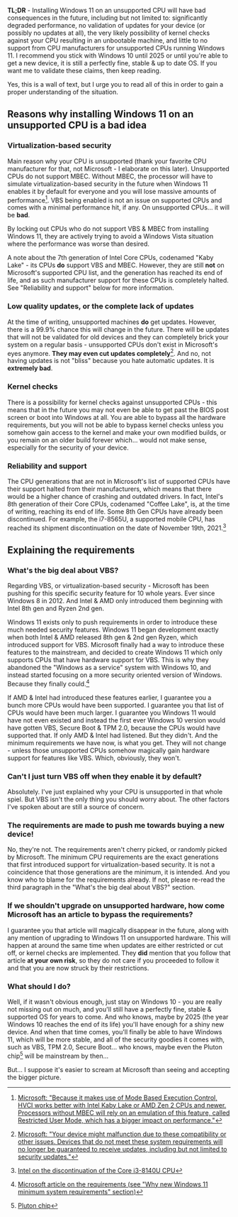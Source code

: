 **TL;DR** - Installing Windows 11 on an unsupported CPU will have bad consequences in the future, including but not limited to: significantly degraded performance, no validation of updates for your device (or possibly no updates at all), the very likely possibility of kernel checks against your CPU resulting in an unbootable machine, and little to no support from CPU manufacturers for unsupported CPUs running Windows 11. I recommend you stick with Windows 10 until 2025 or until you're able to get a new device, it is still a perfectly fine, stable & up to date OS. If you want me to validate these claims, then keep reading.

Yes, this is a wall of text, but I urge you to read all of this in order to gain a proper understanding of the situation.

## Reasons why installing Windows 11 on an unsupported CPU is a bad idea
### Virtualization-based security
Main reason why your CPU is unsupported (thank your favorite CPU manufacturer for that, not Microsoft - I elaborate on this later). Unsupported CPUs do not support MBEC. Without MBEC, the processor will have to simulate virtualization-based security in the future when Windows 11 enables it by default for everyone and you will lose massive amounts of performance[^1]. VBS being enabled is not an issue on supported CPUs and comes with a minimal performance hit, if any. On unsupported CPUs... it will be **bad**. 

By locking out CPUs who do not support VBS & MBEC from installing Windows 11, they are actively trying to avoid a Windows Vista situation where the performance was worse than desired.

A note about the 7th generation of Intel Core CPUs, codenamed "Kaby Lake" - its CPUs **do** support VBS and MBEC. However, they are still **not** on Microsoft's supported CPU list, and the generation has reached its end of life, and as such manufacturer support for these CPUs is completely halted. See "Reliability and support" below for more information.

### Low quality updates, or the complete lack of updates
At the time of writing, unsupported machines **do** get updates. However, there is a 99.9% chance this will change in the future. There will be updates that will not be validated for old devices and they can completely brick your system on a regular basis - unsupported CPUs don't exist in Microsoft's eyes anymore. **They may even cut updates completely**[^2]. And no, not having updates is not "bliss" because you hate automatic updates. It is **extremely bad**.

### Kernel checks
There is a possibility for kernel checks against unsupported CPUs - this means that in the future you may not even be able to get past the BIOS post screen or boot into Windows at all. You are able to bypass all the hardware requirements, but you will not be able to bypass kernel checks unless you somehow gain access to the kernel and make your own modified builds, or you remain on an older build forever which... would not make sense, especially for the security of your device.

### Reliability and support
The CPU generations that are not in Microsoft's list of supported CPUs have their support halted from their manufacturers, which means that there would be a higher chance of crashing and outdated drivers. In fact, Intel's 8th generation of their Core CPUs, codenamed "Coffee Lake", is, at the time of writing, reaching its end of life. Some 8th Gen CPUs have already been discontinued. For example, the i7-8565U, a supported mobile CPU, has reached its shipment discontinuation on the date of November 19th, 2021.[^3]

## Explaining the requirements
### What's the big deal about VBS?
Regarding VBS, or virtualization-based security - Microsoft has been pushing for this specific security feature for 10 whole years. Ever since Windows 8 in 2012. And Intel & AMD only introduced them beginning with Intel 8th gen and Ryzen 2nd gen.

Windows 11 exists only to push requirements in order to introduce these much needed security features. Windows 11 began development exactly when both Intel & AMD released 8th gen & 2nd gen Ryzen, which introduced support for VBS. Microsoft finally had a way to introduce these features to the mainstream, and decided to create Windows 11 which only supports CPUs that have hardware support for VBS. This is why they abandoned the "Windows as a service" system with Windows 10, and instead started focusing on a more security oriented version of Windows. Because they finally could.[^4]

If AMD & Intel had introduced these features earlier, I guarantee you a bunch more CPUs would have been supported. I guarantee you that list of CPUs would have been much larger. I guarantee you Windows 11 would have not even existed and instead the first ever Windows 10 version would have gotten VBS, Secure Boot & TPM 2.0, because the CPUs would have supported that. If only AMD & Intel had listened. But they didn't. And the minimum requirements we have now, is what you get. They will not change - unless those unsupported CPUs somehow magically gain hardware support for features like VBS. Which, obviously, they won't.

### Can't I just turn VBS off when they enable it by default?
Absolutely. I've just explained why your CPU is unsupported in that whole spiel. But VBS isn't the only thing you should worry about. The other factors I've spoken about are still a source of concern.

### The requirements are made to push me towards buying a new device!
No, they're not. The requirements aren't cherry picked, or randomly picked by Microsoft. The minimum CPU requirements are the exact generations that first introduced support for virtualization-based security. It is not a coincidence that those generations are the minimum, it is intended. And you know who to blame for the requirements already. If not, please re-read the third paragraph in the "What's the big deal about VBS?" section.

### If we shouldn't upgrade on unsupported hardware, how come Microsoft has an article to bypass the requirements?
I guarantee you that article will magically disappear in the future, along with any mention of upgrading to Windows 11 on unsupported hardware. This will happen at around the same time when updates are either restricted or cut off, or kernel checks are implemented. They **did** mention that you follow that article **at your own risk**, so they do not care if you proceeded to follow it and that you are now struck by their restrictions.

### What should I do?
Well, if it wasn't obvious enough, just stay on Windows 10 - you are really not missing out on much, and you'll still have a perfectly fine, stable & supported OS for years to come. And who knows, maybe by 2025 (the year Windows 10 reaches the end of its life) you'll have enough for a shiny new device. And when that time comes, you'll finally be able to have Windows 11, which will be more stable, and all of the security goodies it comes with, such as VBS, TPM 2.0, Secure Boot... who knows, maybe even the Pluton chip[^5] will be mainstream by then...

But... I suppose it's easier to scream at Microsoft than seeing and accepting the bigger picture.

[^1]: [Microsoft: "Because it makes use of Mode Based Execution Control, HVCI works better with Intel Kaby Lake or AMD Zen 2 CPUs and newer. Processors without MBEC will rely on an emulation of this feature, called Restricted User Mode, which has a bigger impact on performance."](https://docs.microsoft.com/en-us/windows/security/threat-protection/device-guard/enable-virtualization-based-protection-of-code-integrity)
[^2]: [Microsoft: "Your device might malfunction due to these compatibility or other issues. Devices that do not meet these system requirements will no longer be guaranteed to receive updates, including but not limited to security updates."](https://support.microsoft.com/en-us/windows/installing-windows-11-on-devices-that-don-t-meet-minimum-system-requirements-0b2dc4a2-5933-4ad4-9c09-ef0a331518f1)
[^3]: [Intel on the discontinuation of the Core i3-8140U CPU](https://qdms.intel.com/dm/i.aspx/ECC49A54-9E4A-4930-AE08-572B4414D498/PCN118065-00.pdf)
[^4]: [Microsoft article on the requirements (see "Why new Windows 11 minimum system requirements" section)](https://blogs.windows.com/windows-insider/2021/06/28/update-on-windows-11-minimum-system-requirements/)
[^5]: [Pluton chip](https://www.microsoft.com/security/blog/2020/11/17/meet-the-microsoft-pluton-processor-the-security-chip-designed-for-the-future-of-windows-pcs/)
